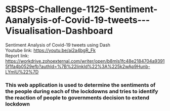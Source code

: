 # SBSPS-Challenge-1125-Sentiment-Aanalysis-of-Covid-19-tweets---Visualisation-Dashboard 
Sentiment Analysis of Covid-19 tweets using Dash <br/>
Youtube link: https://youtu.be/ai2a4bgR_Fk <br/>
Report link: https://workdrive.zohoexternal.com/writer/open/b8mls1fc48e2184704a93915f1fa4b0529efb?authId=%7B%22linkId%22%3A%225k2wAp9Hunb-LYmlU%22%7D
### This web application is used to determine the sentiments of the people during each of the lockdowns and tries to identify the reaction of people to governments decision to extend lockdown
